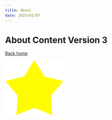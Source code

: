 ```yaml
---
title: About
date: 2025/02/07
---
```


# About Content Version 3

[Back home](/)

![star.png](/star.png)
